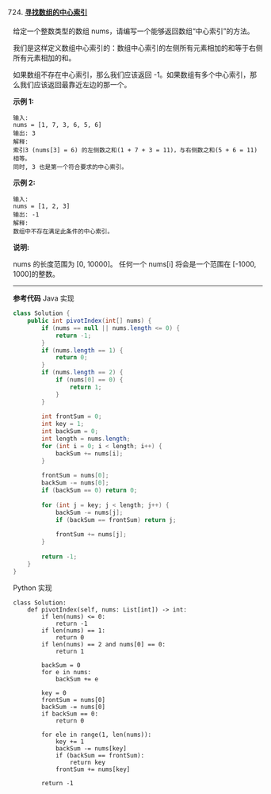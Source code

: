 724. #### [寻找数组的中心索引](https://leetcode-cn.com/problems/find-pivot-index)

给定一个整数类型的数组 nums，请编写一个能够返回数组“中心索引”的方法。

我们是这样定义数组中心索引的：数组中心索引的左侧所有元素相加的和等于右侧所有元素相加的和。

如果数组不存在中心索引，那么我们应该返回 -1。如果数组有多个中心索引，那么我们应该返回最靠近左边的那一个。

**示例 1:**
```
输入: 
nums = [1, 7, 3, 6, 5, 6]
输出: 3
解释: 
索引3 (nums[3] = 6) 的左侧数之和(1 + 7 + 3 = 11)，与右侧数之和(5 + 6 = 11)相等。
同时, 3 也是第一个符合要求的中心索引。
```

**示例 2:**
```
输入: 
nums = [1, 2, 3]
输出: -1
解释: 
数组中不存在满足此条件的中心索引。
```

**说明:**

nums 的长度范围为 [0, 10000]。
任何一个 nums[i] 将会是一个范围在 [-1000, 1000]的整数。

------

**参考代码**
Java 实现
```java
class Solution {
    public int pivotIndex(int[] nums) {
        if (nums == null || nums.length <= 0) {
            return -1;
        }
        if (nums.length == 1) {
            return 0;
        }
        if (nums.length == 2) {
            if (nums[0] == 0) {
                return 1;
            }
        }
        
        int frontSum = 0;
        int key = 1;
        int backSum = 0;
        int length = nums.length;
        for (int i = 0; i < length; i++) {
            backSum += nums[i];
        }
        
        frontSum = nums[0];
        backSum -= nums[0];
        if (backSum == 0) return 0;
        
        for (int j = key; j < length; j++) {
            backSum -= nums[j];
            if (backSum == frontSum) return j;
            
            frontSum += nums[j];
        }
        
        return -1;
    }
}
```

Python 实现
```python3
class Solution:
    def pivotIndex(self, nums: List[int]) -> int:
        if len(nums) <= 0:
            return -1
        if len(nums) == 1:
            return 0
        if len(nums) == 2 and nums[0] == 0:
            return 1
        
        backSum = 0
        for e in nums:
            backSum += e
        
        key = 0
        frontSum = nums[0]
        backSum -= nums[0]
        if backSum == 0:
            return 0
        
        for ele in range(1, len(nums)):
            key += 1
            backSum -= nums[key]
            if (backSum == frontSum):
                return key
            frontSum += nums[key]
            
        return -1
    
```